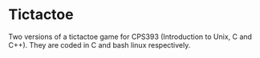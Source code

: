 # Tictactoe
Two versions of a tictactoe game for CPS393 (Introduction to Unix, C and C++). They are coded in C and bash linux respectively.
